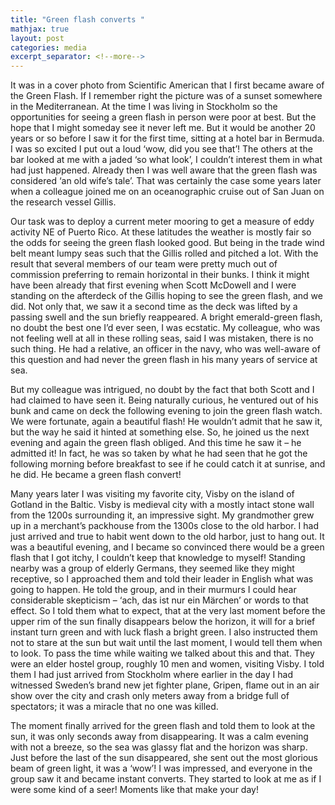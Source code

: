 ```yaml
---
title: "Green flash converts "
mathjax: true
layout: post
categories: media
excerpt_separator: <!--more-->
---
```


It was in a cover photo from Scientific American that I first became aware of the Green Flash. If I remember right the picture was of a sunset somewhere in the Mediterranean. At the time I was living in Stockholm so the opportunities for seeing a green flash in person were poor at best. But the hope that I might someday see it never left me. But it would be another 20 years or so before I saw it for the first time, sitting at a hotel bar in Bermuda. I was so excited I put out a loud ‘wow, did you see that’! The others at the bar looked at me with a jaded ‘so what look’, I couldn’t interest them in what had just happened. Already then I was well aware that the green flash was considered ‘an old wife’s tale’. That was certainly the case some years later when a colleague joined me on an oceanographic cruise out of San Juan on the research vessel Gillis.
 <!--more-->

Our task was to deploy a current meter mooring to get a measure of eddy activity NE of Puerto Rico. At these latitudes the weather is mostly fair so the odds for seeing the green flash looked good. But being in the trade wind belt meant lumpy seas such that the Gillis rolled and pitched a lot. With the result that several members of our team were pretty much out of commission preferring to remain horizontal in their bunks. I think it might have been already that first evening when Scott McDowell and I were standing on the afterdeck of the Gillis hoping to see the green flash, and we did. Not only that, we saw it a second time as the deck was lifted by a passing swell and the sun briefly reappeared. A bright emerald-green flash, no doubt the best one I’d ever seen, I was ecstatic. My colleague, who was not feeling well at all in these rolling seas, said I was mistaken, there is no such thing. He had a relative, an officer in the navy, who was well-aware of this question and had never the green flash in his many years of service at sea. 

But my colleague was intrigued, no doubt by the fact that both Scott and I had claimed to have seen it. Being naturally curious, he ventured out of his bunk and came on deck the following evening to join the green flash watch. We were fortunate, again a beautiful flash! He wouldn’t admit that he saw it, but the way he said it hinted at something else. So, he joined us the next evening and again the green flash obliged. And this time he saw it – he admitted it! In fact, he was so taken by what he had seen that he got the following morning before breakfast to see if he could catch it at sunrise, and he did. He became a green flash convert! 

Many years later I was visiting my favorite city, Visby on the island of Gotland in the Baltic. Visby is medieval city with a mostly intact stone wall from the 1200s surrounding it, an impressive sight. My grandmother grew up in a  merchant’s packhouse from the 1300s close to the old harbor. I had just arrived and true to habit went down to the old harbor, just to hang out. It was a beautiful evening, and I became so convinced there would be a green flash that I got itchy, I couldn’t keep that knowledge to myself! Standing nearby was a group of elderly Germans, they seemed like they might receptive, so I approached them and told their leader in English what was going to happen. He told the group, and in their murmurs I could hear considerable skepticism – ‘ach, das ist nur ein Märchen’ or words to that effect. So I told them what to expect, that at the very last moment before the upper rim of the sun finally disappears below the horizon, it will for a brief instant turn green and with luck flash a bright green. I also instructed them not to stare at the sun but wait until the last moment, I would tell them when to look. To pass the time while waiting we talked about this and that. They were an elder hostel group, roughly 10 men and women, visiting Visby. I told them I had just arrived from Stockholm where earlier in the day I had witnessed Sweden’s brand new jet fighter plane, Gripen, flame out in an air show over the city and crash only meters away from a bridge full of spectators; it was a miracle that no one was killed. 

The moment finally arrived for the green flash and told them to look at the sun, it was only seconds away from disappearing. It was a calm evening with not a breeze, so the sea was glassy flat and the horizon was sharp. Just before the last of the sun disappeared, she sent out the most glorious beam of green light, it was a ‘wow’! I was impressed, and everyone in the group saw it and became instant converts. They started to look at me as if I were some kind of a seer! Moments like that make your day! 


 
